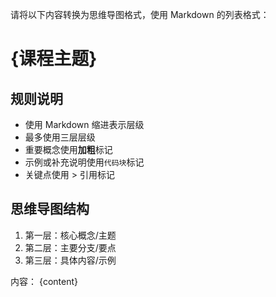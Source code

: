 请将以下内容转换为思维导图格式，使用 Markdown 的列表格式：

# {课程主题}

## 规则说明
- 使用 Markdown 缩进表示层级
- 最多使用三层层级
- 重要概念使用**加粗**标记
- 示例或补充说明使用`代码块`标记
- 关键点使用 > 引用标记

## 思维导图结构
1. 第一层：核心概念/主题
2. 第二层：主要分支/要点
3. 第三层：具体内容/示例

内容：
{content}